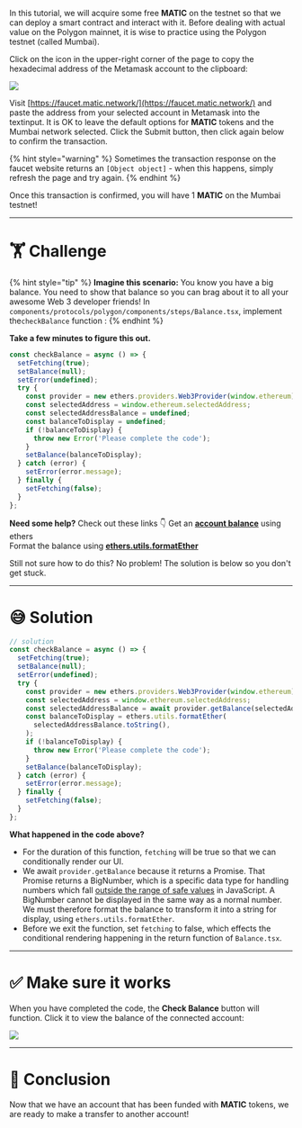 In this tutorial, we will acquire some free **MATIC** on the testnet so that we can deploy a smart contract and interact with it. Before dealing with actual value on the Polygon mainnet, it is wise to practice using the Polygon testnet (called Mumbai).

Click on the icon in the upper-right corner of the page to copy the hexadecimal address of the Metamask account to the clipboard:

![](https://raw.githubusercontent.com/figment-networks/learn-web3-dapp/main/markdown/__images__/polygon/click_to_copy.png)

Visit [https://faucet.matic.network/](https://faucet.matic.network/) and paste the address from your selected account in Metamask into the textinput. It is OK to leave the default options for **MATIC** tokens and the Mumbai network selected. Click the Submit button, then click again below to confirm the transaction.

{% hint style="warning" %}
Sometimes the transaction response on the faucet website returns an `[Object object]` - when this happens, simply refresh the page and try again.
{% endhint %}

Once this transaction is confirmed, you will have 1 **MATIC** on the Mumbai testnet!

---

# 🏋️ Challenge

{% hint style="tip" %}
**Imagine this scenario:** You know you have a big balance. You need to show that balance so you can brag about it to all your awesome Web 3 developer friends! In `components/protocols/polygon/components/steps/Balance.tsx`, implement the`checkBalance` function :
{% endhint %}

**Take a few minutes to figure this out.**

```typescript
const checkBalance = async () => {
  setFetching(true);
  setBalance(null);
  setError(undefined);
  try {
    const provider = new ethers.providers.Web3Provider(window.ethereum);
    const selectedAddress = window.ethereum.selectedAddress;
    const selectedAddressBalance = undefined;
    const balanceToDisplay = undefined;
    if (!balanceToDisplay) {
      throw new Error('Please complete the code');
    }
    setBalance(balanceToDisplay);
  } catch (error) {
    setError(error.message);
  } finally {
    setFetching(false);
  }
};
```

**Need some help?** Check out these links 👇
Get an [**account balance**](https://docs.ethers.io/v5/api/providers/provider/#Provider-getBalance) using ethers  
Format the balance using [**ethers.utils.formatEther**](https://docs.ethers.io/v5/api/utils/display-logic/#unit-conversion)

Still not sure how to do this? No problem! The solution is below so you don't get stuck.

---

# 😅 Solution

```typescript
// solution
const checkBalance = async () => {
  setFetching(true);
  setBalance(null);
  setError(undefined);
  try {
    const provider = new ethers.providers.Web3Provider(window.ethereum);
    const selectedAddress = window.ethereum.selectedAddress;
    const selectedAddressBalance = await provider.getBalance(selectedAddress);
    const balanceToDisplay = ethers.utils.formatEther(
      selectedAddressBalance.toString(),
    );
    if (!balanceToDisplay) {
      throw new Error('Please complete the code');
    }
    setBalance(balanceToDisplay);
  } catch (error) {
    setError(error.message);
  } finally {
    setFetching(false);
  }
};
```

**What happened in the code above?**

- For the duration of this function, `fetching` will be true so that we can conditionally render our UI.
- We await `provider.getBalance` because it returns a Promise. That Promise returns a BigNumber, which is a specific data type for handling numbers which fall [outside the range of safe values](https://docs.ethers.io/v5/api/utils/bignumber/#BigNumber--notes-safenumbers) in JavaScript. A BigNumber cannot be displayed in the same way as a normal number. We must therefore format the balance to transform it into a string for display, using `ethers.utils.formatEther`.
- Before we exit the function, set `fetching` to false, which effects the conditional rendering happening in the return function of `Balance.tsx`.

---

# ✅ Make sure it works

When you have completed the code, the **Check Balance** button will function. Click it to view the balance of the connected account:

![](https://raw.githubusercontent.com/figment-networks/learn-web3-dapp/main/markdown/__images__/polygon/polygon-balance.gif)

---

# 🏁 Conclusion

Now that we have an account that has been funded with **MATIC** tokens, we are ready to make a transfer to another account!
